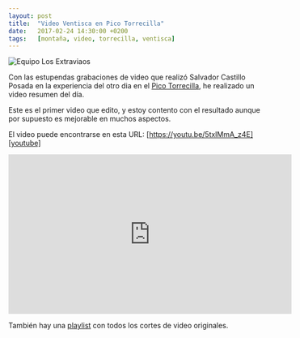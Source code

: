 ```yaml
---
layout: post
title:  "Video Ventisca en Pico Torrecilla"
date:   2017-02-24 14:30:00 +0200
tags:	[montaña, video, torrecilla, ventisca]
---
```


![Equipo Los Extraviaos][grupo]

Con las estupendas grabaciones de video que realizó Salvador Castillo Posada
en la experiencia del otro dia en el [Pico Torrecilla][post], he realizado un
video resumen del día.

Este es el primer video que edito, y estoy contento con el resultado aunque
por supuesto es mejorable en muchos aspectos.

<!--more-->

El video puede encontrarse en esta URL: [https://youtu.be/5txlMmA_z4E][youtube]

<center>
<iframe width="560" height="315" src="https://www.youtube.com/embed/5txlMmA_z4E"
	frameborder="0" allowfullscreen></iframe>
</center>

También hay una [playlist][playlist] con todos los cortes de video originales.

[grupo]:		{{site.url}}/assets/20170211-04_salvadorcastillo_torrecilla.jpeg
[post]:			{{site.url}}/2017/02/12/aventura-limite-invernal.html
[youtube]:		https://youtu.be/5txlMmA_z4E
[playlist]:		https://www.youtube.com/watch?v=CMFcf4c4yIM&list=PLl_fK7dUYicNF4GiFR3Ll0Ti8_cueAlai
